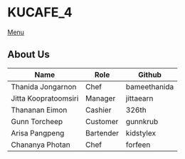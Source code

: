 # KUCAFE_4

[Menu](menu.md)

## About Us

| Name   | Role  | Github   |
|--------|-------|----------|
| Thanida Jongarnon | Chef | bameethanida |
| Jitta Koopratoomsiri | Manager | jittaearn |
| Thananan Eimon | Cashier | 326th |
| Gunn Torcheep | Customer | gunnkrub | 
| Arisa Pangpeng | Bartender | kidstylex |
| Chananya Photan | Chef  |  forfeen  |
